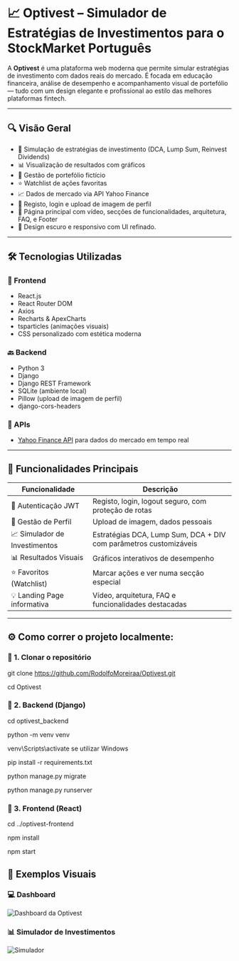 # 📈 Optivest – Simulador de Estratégias de Investimentos para o StockMarket Português

A **Optivest** é uma plataforma web moderna que permite simular estratégias de investimento com dados reais do mercado. É focada em educação financeira, análise de desempenho e acompanhamento visual de portefólio — tudo com um design elegante e profissional ao estilo das melhores plataformas fintech.

---

## 🔍 Visão Geral

- 🧠 Simulação de estratégias de investimento (DCA, Lump Sum, Reinvest Dividends)
- 📊 Visualização de resultados com gráficos
- 💼 Gestão de portefólio fictício
- ⭐ Watchlist de ações favoritas
- 📈 Dados de mercado via API Yahoo Finance
- 🔐 Registo, login e upload de imagem de perfil
- 🎥 Página principal com vídeo, secções de funcionalidades, arquitetura, FAQ, e Footer
- 🌙 Design escuro e responsivo com UI refinado.

---

## 🛠️ Tecnologias Utilizadas

### 🧩 Frontend

- React.js
- React Router DOM
- Axios
- Recharts & ApexCharts
- tsparticles (animações visuais)
- CSS personalizado com estética moderna

### 🔙 Backend

- Python 3
- Django
- Django REST Framework
- SQLite (ambiente local)
- Pillow (upload de imagem de perfil)
- django-cors-headers

### 📡 APIs

- [Yahoo Finance API](https://www.yahoofinanceapi.com/) para dados do mercado em tempo real

---

## 🧪 Funcionalidades Principais

| Funcionalidade                  | Descrição |
|--------------------------------|-----------|
| 🔐 Autenticação JWT            | Registo, login, logout seguro, com proteção de rotas |
| 👤 Gestão de Perfil            | Upload de imagem, dados pessoais |
| 📈 Simulador de Investimentos  | Estratégias DCA, Lump Sum, DCA + DIV com parâmetros customizáveis |
| 📊 Resultados Visuais          | Gráficos interativos de desempenho |
| ⭐ Favoritos (Watchlist)       | Marcar ações e ver numa secção especial |
| 💡 Landing Page informativa   | Vídeo, arquitetura, FAQ e funcionalidades destacadas |

---

## ⚙️ Como correr o projeto localmente:

### 🔹 1. Clonar o repositório

git clone https://github.com/RodolfoMoreiraa/Optivest.git

cd Optivest

### 🔹 2. Backend (Django)

cd optivest_backend

python -m venv venv

venv\Scripts\activate se utilizar Windows

pip install -r requirements.txt

python manage.py migrate

python manage.py runserver

### 🔹 3. Frontend (React)

cd ../optivest-frontend

npm install

npm start

## 📸 Exemplos Visuais

### 💻 Dashboard

![Dashboard da Optivest](./assets/optifront.png)

### 📊 Simulador de Investimentos

![Simulador](./assets/postsimulation.png)



